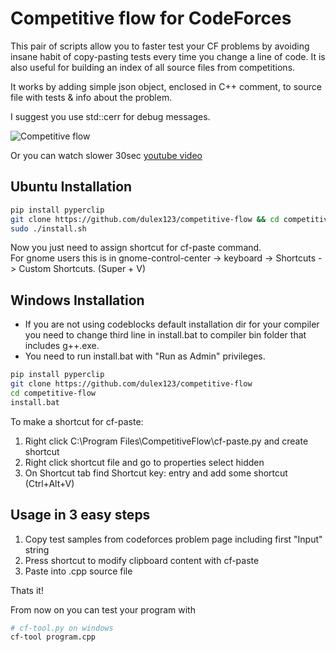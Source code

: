 # Competitive flow for CodeForces


This pair of scripts allow you to faster test your CF problems by avoiding insane habit of copy-pasting tests every time you change a line of code. It is also useful for building an index of all source files from competitions.

It works by adding simple json object, enclosed in C++ comment, to source file with tests & info about the problem.

I suggest you use std::cerr for debug messages.

![Competitive flow](https://media.giphy.com/media/xT8qBhwuiiXczRZBAI/giphy.gif)

Or you can watch slower 30sec [youtube video](https://youtu.be/vFjqoGfHRBk)

## Ubuntu Installation

```sh
pip install pyperclip
git clone https://github.com/dulex123/competitive-flow && cd competitive-flow
sudo ./install.sh
```
Now you just need to assign shortcut for cf-paste command.  
For gnome users this is in gnome-control-center -> keyboard -> Shortcuts -> Custom Shortcuts. (Super + V)

## Windows Installation

- If you are not using codeblocks default installation dir for your compiler you need to change third line in install.bat to compiler bin folder that includes g++.exe.
- You need to run install.bat with "Run as Admin" privileges.  

```sh
pip install pyperclip
git clone https://github.com/dulex123/competitive-flow
cd competitive-flow
install.bat
```
To make a shortcut for cf-paste:

1. Right click C:\Program Files\CompetitiveFlow\cf-paste.py and create shortcut  
2. Right click shortcut file and go to properties select hidden  
3. On Shortcut tab find Shortcut key: entry and add some shortcut (Ctrl+Alt+V)  


## Usage in 3 easy steps

1. Copy test samples from codeforces problem page including first "Input" string  
2. Press shortcut to modify clipboard content with cf-paste  
3. Paste into .cpp source file  

Thats it! 

From now on you can test your program with 

```sh
# cf-tool.py on windows
cf-tool program.cpp 
```
